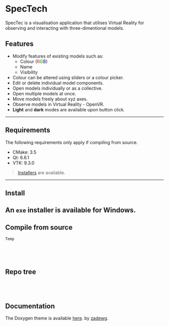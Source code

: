 
# SpecTech

SpecTec is a visualisation application that utilises Virtual Reality for observing and interacting with three-dimentional models.


## Features

* Modify features of existing models such as:
	- Colour (<span style="color:red">R</span><span style="color:green">G</span><span style="color:blue">B</span>)
	- Name
	- Visibility
* Colour can be altered using sliders or a colour picker.
* Edit or delete individual model components.
* Open models individually or as a collective.
* Open multiple models at once.
* Move models freely about xyz axes.
* Observe models in Virtual Reality - OpenVR.
* **Light** and **dark** modes are available upon button click.
&nbsp;
---


## Requirements

The following requirements only apply if compiling from source.

* CMake: 3.5
* Qt: 6.6.1
* VTK: 9.3.0

>[Installers](Install) are available.
&nbsp;
---

## Install

An `exe` installer is available for Windows.
&nbsp;
---

## Compile from source


``` bash
Temp
```
&nbsp;
---

## Repo tree

&nbsp;
---

## Documentation
The Doxygen theme is available [here](https://jothepro.github.io/doxygen-awesome-css/index.html).  by [zadewg](https://github.com/zadewg).
